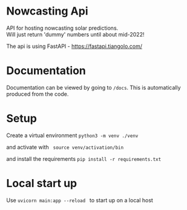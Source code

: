 # Nowcasting Api
API for hosting nowcasting solar predictions.  
Will just return 'dummy' numbers until about mid-2022!

The api is using FastAPI - https://fastapi.tiangolo.com/

# Documentation

Documentation can be viewed by going to `/docs`. This is automatically produced from the code.

# Setup

Create a virtual environment
```python3 -m venv ./venv ```

and activate with
``` source venv/activation/bin```

and install the requirements
``` pip install -r requirements.txt ```

# Local start up

Use ```uvicorn main:app --reload ``` 
to start up on a local host
